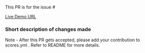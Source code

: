This PR is for the issue #

[Live Demo URL](your_link_goes_here)

### Short description of changes made



Note - After this PR gets accepted, please add your contribution to scores.yml . Refer to README for more details.